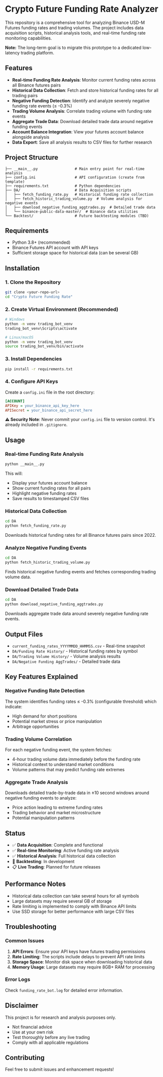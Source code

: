 # Crypto Future Funding Rate Analyzer

This repository is a comprehensive tool for analyzing Binance USD-M Futures funding rates and trading volumes. The project includes data acquisition scripts, historical analysis tools, and real-time funding rate monitoring capabilities.

**Note:** The long-term goal is to migrate this prototype to a dedicated low-latency trading platform.

## Features

- **Real-time Funding Rate Analysis**: Monitor current funding rates across all Binance futures pairs
- **Historical Data Collection**: Fetch and store historical funding rates for all trading pairs
- **Negative Funding Detection**: Identify and analyze severely negative funding rate events (≤ -0.3%)
- **Trading Volume Analysis**: Correlate trading volume with funding rate events
- **Aggregate Trade Data**: Download detailed trade data around negative funding events
- **Account Balance Integration**: View your futures account balance alongside analysis
- **Data Export**: Save all analysis results to CSV files for further research

## Project Structure

```
├── __main__.py                 # Main entry point for real-time analysis
├── config.ini                  # API configuration (create from template)
├── requirements.txt            # Python dependencies
├── DA/                         # Data Acquisition scripts
│   ├── fetch_funding_rate.py   # Historical funding rate collection
│   ├── fetch_historic_trading_volume.py  # Volume analysis for negative events
│   ├── download_negative_funding_aggtrades.py  # Detailed trade data
│   └── binance-public-data-master/  # Binance data utilities
└── Backtest/                   # Future backtesting modules (TBD)
```

## Requirements

- Python 3.8+ (recommended)
- Binance Futures API account with API keys
- Sufficient storage space for historical data (can be several GB)

## Installation

### 1. Clone the Repository
```bash
git clone <your-repo-url>
cd "Crypto Future Funding Rate"
```

### 2. Create Virtual Environment (Recommended)
```bash
# Windows
python -m venv trading_bot_venv
trading_bot_venv\Scripts\activate

# Linux/macOS
python -m venv trading_bot_venv
source trading_bot_venv/bin/activate
```

### 3. Install Dependencies
```bash
pip install -r requirements.txt
```

### 4. Configure API Keys
Create a `config.ini` file in the root directory:
```ini
[ACCOUNT]
APIKey = your_binance_api_key_here
APISecret = your_binance_api_secret_here
```

**⚠️ Security Note**: Never commit your `config.ini` file to version control. It's already included in `.gitignore`.

## Usage

### Real-time Funding Rate Analysis
```bash
python __main__.py
```
This will:
- Display your futures account balance
- Show current funding rates for all pairs
- Highlight negative funding rates
- Save results to timestamped CSV files

### Historical Data Collection
```bash
cd DA
python fetch_funding_rate.py
```
Downloads historical funding rates for all Binance futures pairs since 2022.

### Analyze Negative Funding Events
```bash
cd DA
python fetch_historic_trading_volume.py
```
Finds historical negative funding events and fetches corresponding trading volume data.

### Download Detailed Trade Data
```bash
cd DA
python download_negative_funding_aggtrades.py
```
Downloads aggregate trade data around severely negative funding rate events.

## Output Files

- `current_funding_rates_YYYYMMDD_HHMMSS.csv` - Real-time snapshot
- `DA/Funding Rate History/` - Historical funding rates by symbol
- `DA/Trading Volume History/` - Volume analysis results
- `DA/Negative Funding AggTrades/` - Detailed trade data

## Key Features Explained

### Negative Funding Rate Detection
The system identifies funding rates ≤ -0.3% (configurable threshold) which indicate:
- High demand for short positions
- Potential market stress or price manipulation
- Arbitrage opportunities

### Trading Volume Correlation
For each negative funding event, the system fetches:
- 4-hour trading volume data immediately before the funding rate
- Historical context to understand market conditions
- Volume patterns that may predict funding rate extremes

### Aggregate Trade Analysis
Downloads detailed trade-by-trade data in ±10 second windows around negative funding events to analyze:
- Price action leading to extreme funding rates
- Trading behavior and market microstructure
- Potential manipulation patterns

## Status

- ✅ **Data Acquisition**: Complete and functional
- ✅ **Real-time Monitoring**: Active funding rate analysis
- ✅ **Historical Analysis**: Full historical data collection
- 🔄 **Backtesting**: In development
- 📋 **Live Trading**: Planned for future releases

## Performance Notes

- Historical data collection can take several hours for all symbols
- Large datasets may require several GB of storage
- Rate limiting is implemented to comply with Binance API limits
- Use SSD storage for better performance with large CSV files

## Troubleshooting

### Common Issues

1. **API Errors**: Ensure your API keys have futures trading permissions
2. **Rate Limiting**: The scripts include delays to prevent API rate limits
3. **Storage Space**: Monitor disk space when downloading historical data
4. **Memory Usage**: Large datasets may require 8GB+ RAM for processing

### Error Logs
Check `funding_rate_bot.log` for detailed error information.

## Disclaimer

This project is for research and analysis purposes only. 
- Not financial advice
- Use at your own risk
- Test thoroughly before any live trading
- Comply with all applicable regulations

## Contributing

Feel free to submit issues and enhancement requests!
